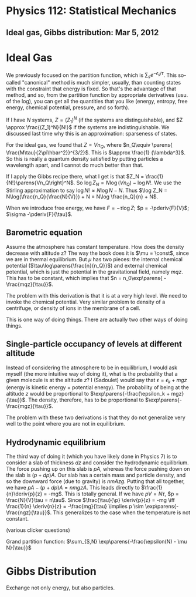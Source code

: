 Physics 112: Statistical Mechanics
==================================
Ideal gas, Gibbs distribution: Mar 5, 2012
------------------------------------------
Ideal Gas
=========

We previously focused on the partition function, which is $\sum_s
e^{-\epsilon_s/\tau}$. This so-called "canonical" method is much simpler,
usually, than counting states with the constraint that energy is fixed. So
that's the advantage of that method, and so, from the partition function by
appropriate derivatives (usu. of the log), you can get all the quantities
that you like (energy, entropy, free energy, chemical potential, pressure,
and so forth).

If I have $N$ systems, $Z = (Z_1)^N$ (if the systems are distinguishable),
and $Z \approx \frac{(Z_1)^N}{N!}$ if the systems are indistinguishable. We
discussed last time why this is an approximation: sparseness of states.

For the ideal gas, we found that $Z = Vn_Q$, where $n_Q\equiv \parens{
\frac{M\tau}{2\pi\hbar^2}}^{3/2}$. This is $\approx \frac{1}
{\lambda^3}$. So this is really a quantum density satisfied by putting
particles a wavelength apart, and I cannot do much better than that.

If I apply the Gibbs recipe there, what I get is that $Z_N =
\frac{1}{N!}\parens{Vn_Q\right}^N$. So $\log Z_N = N\log(Vn_Q) - \log N!$. We
use the Stirling approximation to say $\log N! \approx N\log N - N$. Thus
$\log Z_N = N\log(\frac{n_Q}{\frac{N}{V}}) + N = N\log \frac{n_Q}{n} + N$.

When we introduce free energy, we have $F = -\tau\log Z$; $p =
-\pderiv{F}{V}$; $\sigma -\pderiv{F}{\tau}$.

Barometric equation
-------------------
Assume the atmosphere has constant temperature. How does the density
decrease with altitude z? The way the book does it is $\mu = \const$, since
we are in thermal equilibrium. But $\mu$ has two pieces: the internal
chemical potential ($\tau\log\parens{\frac{n}{n_Q}}$) and external chemical
potential, which is just the potential in the gravitational field, namely
$mqz$. This has to be constant, which implies that $n = n_0\exp\parens{
-\frac{mqz}{\tau}}$.

The problem with this derivation is that it is at a very high level. We
need to invoke the chemical potential. Very similar problem to density of a
centrifuge, or density of ions in the membrane of a cell.

This is one way of doing things. There are actually two other ways of doing
things.

Single-particle occupancy of levels at different altitude
---------------------------------------------------------
Instead of considering the atmosphere to be in equilibrium, I would
ask myself (the more intuitive way of doing it), what is the probability
that a given molecule is at the altitude $z$? I (Sadoulet) would say that
$\epsilon = \epsilon_k + mgz$ (energy is kinetic energy + potential
energy). The probability of being at the altitude $z$ would be proportional
to $\exp\parens{-\frac{\epsilon_k + mgz}{\tau}}$. The density, therefore,
has to be proportional to $\exp\parens{-\frac{mgz}{\tau}}$.

The problem with these two derivations is that they do not generalize very
well to the point where you are not in equilibrium.

Hydrodynamic equilibrium
------------------------
The third way of doing it (which you have likely done in Physics 7) is to
consider a slab of thickness $dz$ and consider the hydrodynamic
equilibrium. The force pushing up on this slab is $pA$, whereas the force
pushing down on the slab is $(p + dp)A$. Our slab has a certain mass and
particle density, and so the downward force (due to gravity) is $nmAz
g$. Putting that all together, we have $pA - (p + dp)A = nmgzA$. This leads
directly to $\frac{1}{n}\deriv{p}{z} = -mg$. This is totally general. If we
have $pV = N\tau$, $p = \frac{N}{V}\tau = n\tau$. Since $\frac{\tau}{\p}
\deriv{p}{z} = -mg \iff \frac{1}{n} \deriv{n}{z} = -\frac{mg}{\tau} \implies
p \sim \exp\parens{-\frac{ngz}{\tau}}$. This generalizes to the case when
the temperature is not constant.

(various clicker questions)

Grand partition function: $\sum_{S,N} \exp\parens{-\frac{\epsilon(N) - \mu
N}{\tau}}$

Gibbs Distribution
==================
Exchange not only energy, but also particles.
